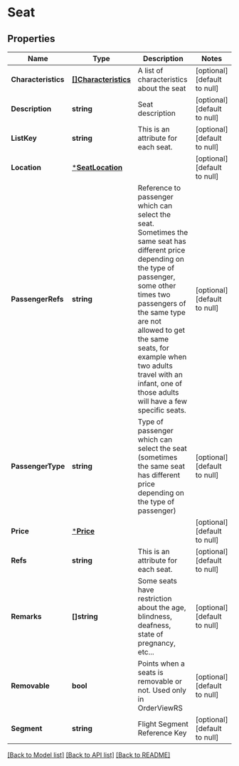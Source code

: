 # Seat

## Properties
Name | Type | Description | Notes
------------ | ------------- | ------------- | -------------
**Characteristics** | [**[]Characteristics**](Characteristics.md) | A list of characteristics about the seat | [optional] [default to null]
**Description** | **string** | Seat description | [optional] [default to null]
**ListKey** | **string** | This is an attribute for each seat. | [optional] [default to null]
**Location** | [***SeatLocation**](SeatLocation.md) |  | [optional] [default to null]
**PassengerRefs** | **string** | Reference to passenger which can select the seat. Sometimes the same seat has different price depending on the type of passenger, some other times two passengers of the same type are not allowed to get the same seats, for example when two adults travel with an infant, one of those adults will have a few specific seats. | [optional] [default to null]
**PassengerType** | **string** | Type of passenger which can select the seat (sometimes the same seat has different price depending on the type of passenger) | [optional] [default to null]
**Price** | [***Price**](Price.md) |  | [optional] [default to null]
**Refs** | **string** | This is an attribute for each seat. | [optional] [default to null]
**Remarks** | **[]string** | Some seats have restriction about the age, blindness, deafness, state of pregnancy, etc... | [optional] [default to null]
**Removable** | **bool** | Points when a seats is removable or not. Used only in OrderViewRS | [optional] [default to null]
**Segment** | **string** | Flight Segment Reference Key | [optional] [default to null]

[[Back to Model list]](../README.md#documentation-for-models) [[Back to API list]](../README.md#documentation-for-api-endpoints) [[Back to README]](../README.md)


